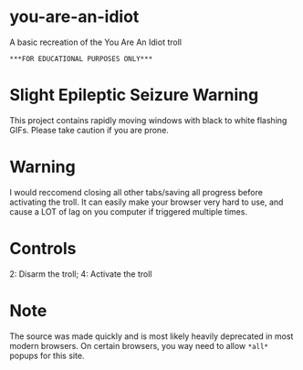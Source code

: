 # you-are-an-idiot
A basic recreation of the You Are An Idiot troll

`***FOR EDUCATIONAL PURPOSES ONLY***`

# Slight Epileptic Seizure Warning
This project contains rapidly moving windows with black to white flashing GIFs.
Please take caution if you are prone.

# Warning
I would reccomend closing all other tabs/saving all progress before activating the troll.
It can easily make your browser very hard to use, and cause a LOT of lag on you computer if triggered multiple times.

# Controls
2: Disarm the troll; 4: Activate the troll

# Note
The source was made quickly and is most likely heavily deprecated in most modern browsers.
On certain browsers, you way need to allow `*all*` popups for this site.
